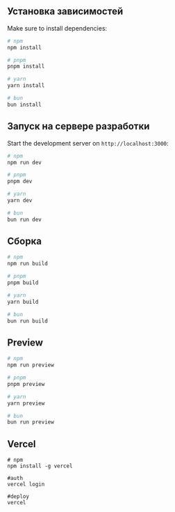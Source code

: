 ## Установка зависимостей

Make sure to install dependencies:

```bash
# npm
npm install

# pnpm
pnpm install

# yarn
yarn install

# bun
bun install
```

## Запуск на сервере разработки

Start the development server on `http://localhost:3000`:

```bash
# npm
npm run dev

# pnpm
pnpm dev

# yarn
yarn dev

# bun
bun run dev
```

## Сборка

```bash
# npm
npm run build

# pnpm
pnpm build

# yarn
yarn build

# bun
bun run build
```

## Preview

```bash
# npm
npm run preview

# pnpm
pnpm preview

# yarn
yarn preview

# bun
bun run preview
```

## Vercel

```
# npm
npm install -g vercel

#auth
vercel login 

#deploy
vercel
```
